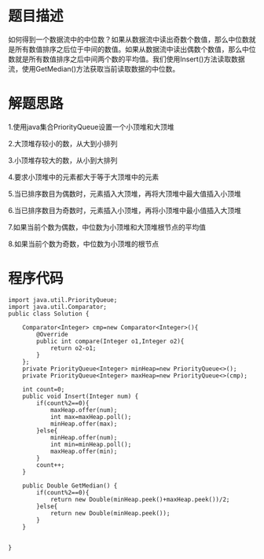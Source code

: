 # 题目描述
如何得到一个数据流中的中位数？如果从数据流中读出奇数个数值，那么中位数就是所有数值排序之后位于中间的数值。如果从数据流中读出偶数个数值，那么中位数就是所有数值排序之后中间两个数的平均值。我们使用Insert()方法读取数据流，使用GetMedian()方法获取当前读取数据的中位数。
# 解题思路
1.使用java集合PriorityQueue设置一个小顶堆和大顶堆

2.大顶堆存较小的数，从大到小排列

3.小顶堆存较大的数，从小到大排列
    
4.要求小顶堆中的元素都大于等于大顶堆中的元素

5.当已排序数目为偶数时，元素插入大顶堆，再将大顶堆中最大值插入小顶堆

6.当已排序数目为奇数时，元素插入小顶堆，再将小顶堆中最小值插入大顶堆

7.如果当前个数为偶数，中位数为小顶堆和大顶堆根节点的平均值

8.如果当前个数为奇数，中位数为小顶堆的根节点

# 程序代码
```
import java.util.PriorityQueue;
import java.util.Comparator;
public class Solution {

    Comparator<Integer> cmp=new Comparator<Integer>(){
        @Override
        public int compare(Integer o1,Integer o2){
            return o2-o1;
        }
    };
    private PriorityQueue<Integer> minHeap=new PriorityQueue<>();
    private PriorityQueue<Integer> maxHeap=new PriorityQueue<>(cmp);
    
    int count=0;
    public void Insert(Integer num) {
        if(count%2==0){
            maxHeap.offer(num);
            int max=maxHeap.poll();
            minHeap.offer(max);
        }else{
            minHeap.offer(num);
            int min=minHeap.poll();
            maxHeap.offer(min);
        }
        count++;
    }

    public Double GetMedian() {
        if(count%2==0){
            return new Double(minHeap.peek()+maxHeap.peek())/2;
        }else{
            return new Double(minHeap.peek());
        }
    }


}
```
